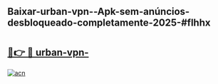 ## Baixar-urban-vpn--Apk-sem-anúncios-desbloqueado-completamente-2025-#flhhx

# <h2><a href="https://ainizakaria.my?title=urban-vpn-&ref=20M">🔗👉 🔴 urban-vpn-</a></h2>

[![acn](https://github.com/user-attachments/assets/0f9c940e-d8b0-45ae-aac7-cd30a18b3e1c)](https://ainizakaria.my?title=urban-vpn-&ref=20M)

